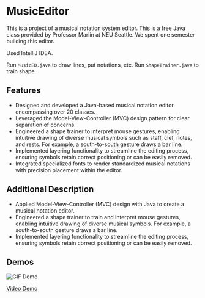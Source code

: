 # MusicEditor

This is a project of a musical notation system editor. This is a free Java class provided by Professor Marlin at NEU Seattle. We spent one semester building this editor.

Used IntelliJ IDEA.

Run `MusicED.java` to draw lines, put notations, etc.
Run `ShapeTrainer.java` to train shape.

## Features
- Designed and developed a Java-based musical notation editor encompassing over 20 classes.
- Leveraged the Model-View-Controller (MVC) design pattern for clear separation of concerns.
- Engineered a shape trainer to interpret mouse gestures, enabling intuitive drawing of diverse musical symbols such as staff, clef, notes, and rests. For example, a south-to-south gesture draws a bar line.
- Implemented layering functionality to streamline the editing process, ensuring symbols retain correct positioning or can be easily removed.
- Integrated specialized fonts to render standardized musical notations with precision placement within the editor.

## Additional Description
- Applied Model-View-Controller (MVC) design with Java to create a musical notation editor.
- Engineered a shape trainer to train and interpret mouse gestures, enabling intuitive drawing of diverse musical symbols. For example, a south-to-south gesture draws a bar line.
- Implemented layering functionality to streamline the editing process, ensuring symbols retain correct positioning or can be easily removed.

## Demos
![GIF Demo](https://github.com/YiwenW312/MusicEditor/blob/main/MusicEditorDemo.GIF)

[Video Demo](https://youtu.be/uTOT1mf5a4o)
